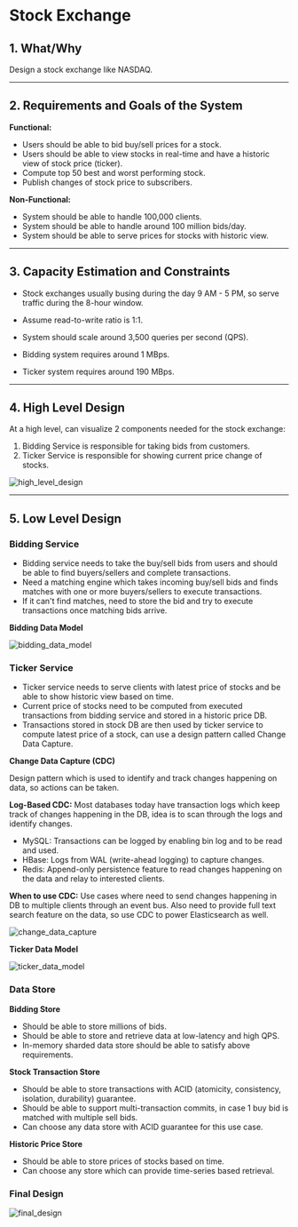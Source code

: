# Stock Exchange

## 1. What/Why

Design a stock exchange like NASDAQ.

---

## 2. Requirements and Goals of the System

**Functional:**

- Users should be able to bid buy/sell prices for a stock.
- Users should be able to view stocks in real-time and have a historic view of stock price (ticker).
- Compute top 50 best and worst performing stock.
- Publish changes of stock price to subscribers.

**Non-Functional:**

- System should be able to handle 100,000 clients.
- System should be able to handle around 100 million bids/day.
- System should be able to serve prices for stocks with historic view.

---

## 3. Capacity Estimation and Constraints

- Stock exchanges usually busing during the day 9 AM - 5 PM, so serve traffic during the 8-hour window.
- Assume read-to-write ratio is 1:1.

- System should scale around 3,500 queries per second (QPS).
- Bidding system requires around 1 MBps.
- Ticker system requires around 190 MBps.

---

## 4. High Level Design

At a high level, can visualize 2 components needed for the stock exchange:
1. Bidding Service is responsible for taking bids from customers.
2. Ticker Service is responsible for showing current price change of stocks.

![high_level_design](high_level_design.png)

---

## 5. Low Level Design

### **Bidding Service**

- Bidding service needs to take the buy/sell bids from users and should be able to find buyers/sellers and complete transactions.
- Need a matching engine which takes incoming buy/sell bids and finds matches with one or more buyers/sellers to execute transactions.
- If it can't find matches, need to store the bid and try to execute transactions once matching bids arrive.

**Bidding Data Model**

![bidding_data_model](bidding_data_model.png)

### **Ticker Service**

- Ticker service needs to serve clients with latest price of stocks and be able to show historic view based on time.
- Current price of stocks need to be computed from executed transactions from bidding service and stored in a historic price DB.
- Transactions stored in stock DB are then used by ticker service to compute latest price of a stock, can use a design pattern called Change Data Capture.

**Change Data Capture (CDC)**

Design pattern which is used to identify and track changes happening on data, so actions can be taken.

**Log-Based CDC:** Most databases today have transaction logs which keep track of changes happening in the DB, idea is to scan through the logs and identify changes.

- MySQL: Transactions can be logged by enabling bin log and to be read and used.
- HBase: Logs from WAL (write-ahead logging) to capture changes.
- Redis: Append-only persistence feature to read changes happening on the data and relay to interested clients.

**When to use CDC:** Use cases where need to send changes happening in DB to multiple clients through an event bus. Also need to provide full text search feature on the data, so use CDC to power Elasticsearch as well.

![change_data_capture](change_data_capture.png)

**Ticker Data Model**

![ticker_data_model](ticker_data_model.png)

### **Data Store**

**Bidding Store**

- Should be able to store millions of bids.
- Should be able to store and retrieve data at low-latency and high QPS.
- In-memory sharded data store should be able to satisfy above requirements.

**Stock Transaction Store**

- Should be able to store transactions with ACID (atomicity, consistency, isolation, durability) guarantee.
- Should be able to support multi-transaction commits, in case 1 buy bid is matched with multiple sell bids.
- Can choose any data store with ACID guarantee for this use case.

**Historic Price Store**

- Should be able to store prices of stocks based on time.
- Can choose any store which can provide time-series based retrieval.

### **Final Design**

![final_design](final_design.png)
